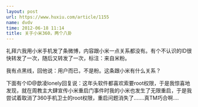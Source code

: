```yaml
---
layout: post
url: https://www.huxiu.com/article/1155
name: dvdv
time: 2012-06-18 11:14
title: 关于小米360，两个八卦
---
```

礼拜六我用小米手机发了条微博，内容跟小米一点关系都没有。有个不认识的ID很快转发了一次，随后又转发了一次，标注：来自米粉。

我有点黑线，回他说：用户而已，不是粉。这条跟小米有什么关系？

下面有个ID@歆凌lonely回复说：这年头软件都喜欢索要root权限，于是我惊喜地发现，就在周教主大肆宣传小米重启门事件时我的小米也发生了无限重启，于是我尝试着取消了360手机卫士的root权限，重启问题消失了.......真TM巧合啊....


